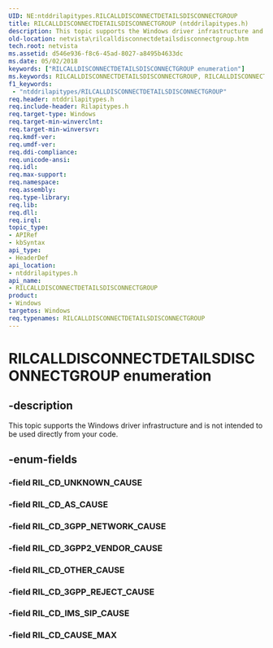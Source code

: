 ```yaml
---
UID: NE:ntddrilapitypes.RILCALLDISCONNECTDETAILSDISCONNECTGROUP
title: RILCALLDISCONNECTDETAILSDISCONNECTGROUP (ntddrilapitypes.h)
description: This topic supports the Windows driver infrastructure and is not intended to be used directly from your code.
old-location: netvista\rilcalldisconnectdetailsdisconnectgroup.htm
tech.root: netvista
ms.assetid: d546e936-f8c6-45ad-8027-a8495b4633dc
ms.date: 05/02/2018
keywords: ["RILCALLDISCONNECTDETAILSDISCONNECTGROUP enumeration"]
ms.keywords: RILCALLDISCONNECTDETAILSDISCONNECTGROUP, RILCALLDISCONNECTDETAILSDISCONNECTGROUP enumeration [Network Drivers Starting with Windows Vista], RIL_CD_3GPP2_VENDOR_CAUSE, RIL_CD_3GPP_NETWORK_CAUSE, RIL_CD_3GPP_REJECT_CAUSE, RIL_CD_AS_CAUSE, RIL_CD_CAUSE_MAX, RIL_CD_IMS_SIP_CAUSE, RIL_CD_OTHER_CAUSE, netvista.rilcalldisconnectdetailsdisconnectgroup, ntddrilapitypes/RILCALLDISCONNECTDETAILSDISCONNECTGROUP, ntddrilapitypes/RIL_CD_3GPP2_VENDOR_CAUSE, ntddrilapitypes/RIL_CD_3GPP_NETWORK_CAUSE, ntddrilapitypes/RIL_CD_3GPP_REJECT_CAUSE, ntddrilapitypes/RIL_CD_AS_CAUSE, ntddrilapitypes/RIL_CD_CAUSE_MAX, ntddrilapitypes/RIL_CD_IMS_SIP_CAUSE, ntddrilapitypes/RIL_CD_OTHER_CAUSE
f1_keywords:
 - "ntddrilapitypes/RILCALLDISCONNECTDETAILSDISCONNECTGROUP"
req.header: ntddrilapitypes.h
req.include-header: Rilapitypes.h
req.target-type: Windows
req.target-min-winverclnt: 
req.target-min-winversvr: 
req.kmdf-ver: 
req.umdf-ver: 
req.ddi-compliance: 
req.unicode-ansi: 
req.idl: 
req.max-support: 
req.namespace: 
req.assembly: 
req.type-library: 
req.lib: 
req.dll: 
req.irql: 
topic_type:
- APIRef
- kbSyntax
api_type:
- HeaderDef
api_location:
- ntddrilapitypes.h
api_name:
- RILCALLDISCONNECTDETAILSDISCONNECTGROUP
product:
- Windows
targetos: Windows
req.typenames: RILCALLDISCONNECTDETAILSDISCONNECTGROUP
---
```


# RILCALLDISCONNECTDETAILSDISCONNECTGROUP enumeration


## -description


This topic supports the Windows driver infrastructure and is not intended to be used directly from your code.


## -enum-fields




### -field RIL_CD_UNKNOWN_CAUSE


### -field RIL_CD_AS_CAUSE


### -field RIL_CD_3GPP_NETWORK_CAUSE


### -field RIL_CD_3GPP2_VENDOR_CAUSE


### -field RIL_CD_OTHER_CAUSE


### -field RIL_CD_3GPP_REJECT_CAUSE


### -field RIL_CD_IMS_SIP_CAUSE


### -field RIL_CD_CAUSE_MAX

